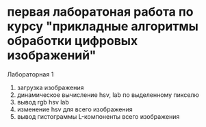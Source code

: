 # первая лаборатоная работа по курсу "прикладные алгоритмы обработки цифровых изображений"
Лабораторная 1
1) загрузка изображения
2) динамическое вычисление hsv, lab по выделенному пикселю
3) вывод rgb hsv lab
4) изменение hsv для всего изображения
5) вывод гистограммы L-компоненты всего изображения
